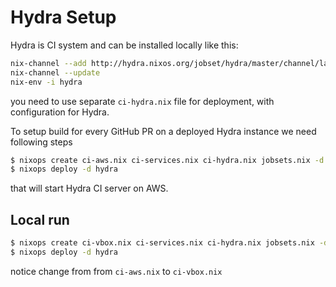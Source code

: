 # Hydra Setup

Hydra is CI system and can be installed locally like this:
```bash
nix-channel --add http://hydra.nixos.org/jobset/hydra/master/channel/latest
nix-channel --update
nix-env -i hydra
```

you need to use separate `ci-hydra.nix` file for deployment, with configuration for Hydra.

To setup build for every GitHub PR on a deployed Hydra instance we need following steps

```bash
$ nixops create ci-aws.nix ci-services.nix ci-hydra.nix jobsets.nix -d hydra
$ nixops deploy -d hydra
```

that will start Hydra CI server on AWS.

## Local run

```bash
$ nixops create ci-vbox.nix ci-services.nix ci-hydra.nix jobsets.nix -d hydra
$ nixops deploy -d hydra
```

notice change from from `ci-aws.nix` to `ci-vbox.nix`
